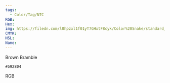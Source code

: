 ```yaml
---
tags:
  - Color/Tag/NTC
RGB:
Hex:
img: https://filedn.com/l0hpzxl1f01yT7GHxtF8cyk/Color%20Snake/standard_csv_to_svg/592804.svg
CMYK:
HSL:
Name:
---
```

Brown Bramble
```palette
#592804
```
RGB
